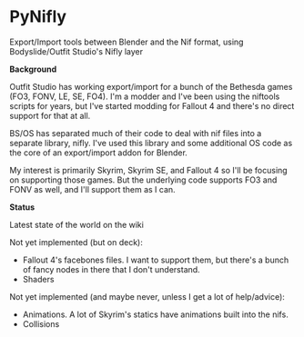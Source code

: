 # PyNifly
Export/Import tools between Blender and the Nif format, using Bodyslide/Outfit Studio's Nifly layer

**Background**

Outfit Studio has working export/import for a bunch of the Bethesda games (FO3, FONV, LE, SE, FO4). I'm a modder and I've been using the niftools scripts for years, but I've started modding for Fallout 4 and there's no direct support for that at all.

BS/OS has separated much of their code to deal with nif files into a separate library, nifly. I've used this library and some additional OS code as the core of an export/import addon for Blender. 

My interest is primarily Skyrim, Skyrim SE, and Fallout 4 so I'll be focusing on supporting those games. But the underlying code supports FO3 and FONV as well, and I'll support them as I can.

**Status**

Latest state of the world on the wiki

Not yet implemented (but on deck):
* Fallout 4's facebones files. I want to support them, but there's a bunch of fancy nodes in there that I don't understand.
* Shaders

Not yet implemented (and maybe never, unless I get a lot of help/advice):
* Animations. A lot of Skyrim's statics have animations built into the nifs.
* Collisions
